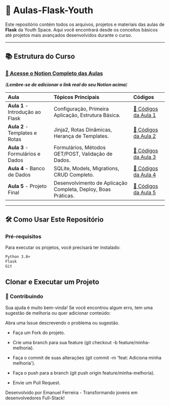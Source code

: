 # 🚀 Aulas-Flask-Youth

Este repositório contém todos os arquivos, projetos e materiais das aulas de **Flask** da Youth Space. Aqui você encontrará desde os conceitos básicos até projetos mais avançados desenvolvidos durante o curso.

---

## 📚 Estrutura do Curso

### [🔗 Acesse o Notion Completo das Aulas](https://www.notion.seusite.com)
*(**Lembre-se de adicionar o link real do seu Notion acima**)*

| Aula | Tópicos Principais | Códigos |
| :--- | :--- | :--- |
| **Aula 1** - Introdução ao Flask | Configuração, Primeira Aplicação, Estrutura Básica. | [📁 Códigos da Aula 1](./aula-1/) |
| **Aula 2** - Templates e Rotas | Jinja2, Rotas Dinâmicas, Herança de Templates. | [📁 Códigos da Aula 2](./aula-2/) |
| **Aula 3** - Formulários e Dados | Formulários, Métodos GET/POST, Validação de Dados. | [📁 Códigos da Aula 3](./aula-3/) |
| **Aula 4** - Banco de Dados | SQLite, Models, Migrations, CRUD Completo. | [📁 Códigos da Aula 4](./aula-4/) |
| **Aula 5** - Projeto Final | Desenvolvimento de Aplicação Completa, Deploy, Boas Práticas. | [📁 Códigos da Aula 5](./aula-5/) |

---

## 🛠️ Como Usar Este Repositório

### Pré-requisitos
Para executar os projetos, você precisará ter instalado:

```bash
Python 3.8+
Flask
Git
```

## Clonar e Executar um Projeto



### 🤝 Contribuindo
Sua ajuda é muito bem-vinda! Se você encontrou algum erro, tem uma sugestão de melhoria ou quer adicionar conteúdo:

Abra uma Issue descrevendo o problema ou sugestão.

- Faça um Fork do projeto.

- Crie uma branch para sua feature (git checkout -b feature/minha-melhoria).

- Faça o commit de suas alterações (git commit -m 'feat: Adiciona minha melhoria').

- Faça o push para a branch (git push origin feature/minha-melhoria).

- Envie um Pull Request.

Desenvolvido por Emanuel Ferreira - Transformando jovens em desenvolvedores Full-Stack!